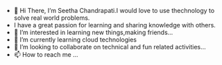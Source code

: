 - 👋 Hi There, I’m Seetha Chandrapati.I would love to use thechnology to solve real world problems.
-    I have a great passion for learning and sharing knowledge with others.
- 👀 I’m interested in learning new things,making friends...
- 🌱 I’m currently learning cloud technologies
- 💞️ I’m looking to collaborate on technical and fun related activities...
- 📫 How to reach me ...

<!---
ramam-seetha/ramam-seetha is a ✨ special ✨ repository because its `README.md` (this file) appears on your GitHub profile.
You can click the Preview link to take a look at your changes.
--->
